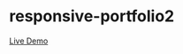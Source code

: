 # responsive-portfolio2


<a href="https://b0rgbart3.github.io/responsive-portfolio2/">Live Demo</a>